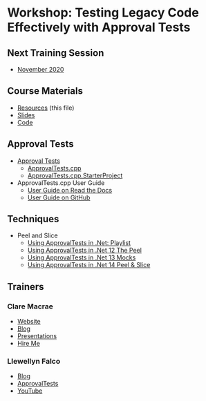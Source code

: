 # Workshop: Testing Legacy Code Effectively with Approval Tests

## Next Training Session

* [November 2020](https://bit.ly/LegacyCppNov2020)

## Course Materials

* [Resources](https://github.com/claremacrae/talks/blob/main/Workshop_Testing_Legacy_Code_Effectively_with_Approval_Tests.md#top) (this file)
* [Slides](https://github.com/LearnWithLlew/TestingLegacyCodeCourse.slides)
* [Code](https://github.com/LearnWithLlew/TestingLegacyCodeCourse.cpp)

## Approval Tests

* [Approval Tests](https://approvaltests.com)
    * [ApprovalTests.cpp](https://github.com/approvals/ApprovalTests.cpp)
    * [ApprovalTests.cpp.StarterProject](https://github.com/approvals/ApprovalTests.cpp.StarterProject)
* ApprovalTests.cpp User Guide
    * [User Guide on Read the Docs](https://approvaltestscpp.readthedocs.io/en/latest/)
    * [User Guide on GitHub](https://github.com/approvals/ApprovalTests.cpp/blob/master/doc/README.md#top)

## Techniques

* Peel and Slice
    * [Using ApprovalTests in .Net: Playlist](https://www.youtube.com/user/isidoreus)
    * [Using ApprovalTests in .Net 12 The Peel](https://www.youtube.com/watch?v=p0tILwRZH5Q)
    * [Using ApprovalTests in .Net 13 Mocks](https://www.youtube.com/watch?v=PY5msaYNPrI)
    * [Using ApprovalTests in .Net 14 Peel & Slice](https://www.youtube.com/watch?v=sXqRWXWiXYo)

## Trainers

### Clare Macrae

* [Website](https://claremacrae.co.uk)
* [Blog](https://claremacrae.co.uk/blog/)
* [Presentations](https://claremacrae.co.uk/conferences/presentations.html)
* [Hire Me](https://claremacrae.co.uk/consulting/hire_me.html)

### Llewellyn Falco

* [Blog](http://llewellynfalco.blogspot.com/)
* [ApprovalTests](https://github.com/approvals/)
* [YouTube](https://www.youtube.com/user/isidoreus/videos)

